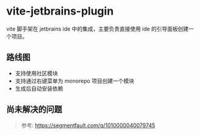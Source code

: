 # vite-jetbrains-plugin

vite 脚手架在 jetbrains ide 中的集成，主要负责直接使用 ide 的引导面板创建一个项目。

## 路线图

- 支持使用社区模块
- 支持通过右键菜单为 monorepo 项目创建一个模块
- 生成后自动安装依赖

## 尚未解决的问题

> 参考: <https://segmentfault.com/q/1010000040079745>